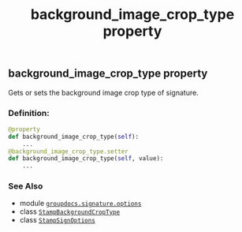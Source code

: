 ﻿---
title: background_image_crop_type property
second_title: GroupDocs.Signature for Python via .NET API References
description: 
type: docs
url: /python-net/groupdocs.signature.options/stampsignoptions/background_image_crop_type/
is_root: false
weight: 80
---

## background_image_crop_type property


Gets or sets the background image crop type of signature.
### Definition:
```python
@property
def background_image_crop_type(self):
    ...
@background_image_crop_type.setter
def background_image_crop_type(self, value):
    ...
```

### See Also
* module [`groupdocs.signature.options`](../../)
* class [`StampBackgroundCropType`](/signature/python-net/groupdocs.signature.domain/stampbackgroundcroptype)
* class [`StampSignOptions`](/signature/python-net/groupdocs.signature.options/stampsignoptions)
